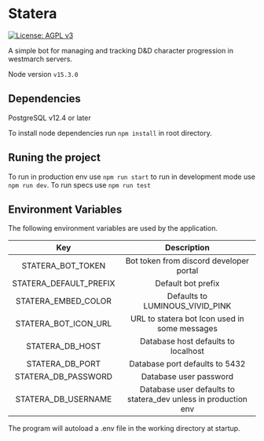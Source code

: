 Statera
=======
[![License: AGPL v3](https://img.shields.io/badge/License-AGPL%20v3-blue.svg)](https://www.gnu.org/licenses/agpl-3.0)

A simple bot for managing and tracking D&D character progression in westmarch servers.

Node version `v15.3.0`


## Dependencies

PostgreSQL v12.4 or later

To install node dependencies run `npm install` in root directory.


## Runing the project
To run in production env use `npm run start` to run in development mode use `npm run dev`.
To run specs use `npm run test`


## Environment Variables
The following environment variables are used by the application.

|Key|Description|
|:---:|:---:|
|STATERA_BOT_TOKEN | Bot token from discord developer portal|
|STATERA_DEFAULT_PREFIX| Default bot prefix|
|STATERA_EMBED_COLOR| Defaults to LUMINOUS_VIVID_PINK|
|STATERA_BOT_ICON_URL| URL to statera bot Icon used in some messages|
|STATERA_DB_HOST | Database host defaults to localhost|
|STATERA_DB_PORT | Database port defaults to 5432|
|STATERA_DB_PASSWORD| Database user password|
|STATERA_DB_USERNAME| Database user defaults to statera_dev unless in production env|

The program will autoload a .env file in the working directory at startup.